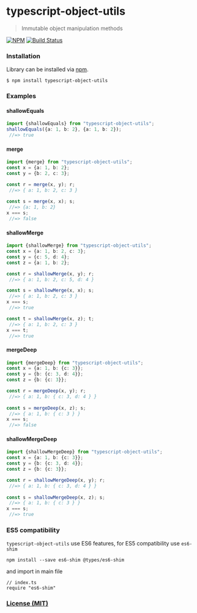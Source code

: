 # typescript-object-utils
> Immutable object manipulation methods

[![NPM](https://nodei.co/npm/typescript-object-utils.png?compact=true)](https://nodei.co/npm/typescript-object-utils/)
[![Build Status](https://travis-ci.org/mleko/typescript-object-utils.svg?branch=master)](https://travis-ci.org/mleko/typescript-object-utils)

### Installation

Library can be installed via [npm](https://www.npmjs.com/package/typescript-object-utils).

```
$ npm install typescript-object-utils
```

### Examples 

#### shallowEquals
```typescript
import {shallowEquals} from "typescript-object-utils";
shallowEquals({a: 1, b: 2}, {a: 1, b: 2});
 //=> true
```

#### merge
```typescript
import {merge} from "typescript-object-utils";
const x = {a: 1, b: 2};
const y = {b: 2, c: 3};

const r = merge(x, y); r;
 //=> { a: 1, b: 2, c: 3 }
 
const s = merge(x, x); s;
 //=> {a: 1, b: 2}
x === s;
 //=> false
```

#### shallowMerge
```typescript
import {shallowMerge} from "typescript-object-utils";
const x = {a: 1, b: 2, c: 3};
const y = {c: 5, d: 4};
const z = {a: 1, b: 2};

const r = shallowMerge(x, y); r;
 //=> { a: 1, b: 2, c: 5, d: 4 }

const s = shallowMerge(x, x); s;
 //=> { a: 1, b: 2, c: 3 }
x === s;
 //=> true

const t = shallowMerge(x, z); t;
 //=> { a: 1, b: 2, c: 3 }
x === t;
 //=> true
```

#### mergeDeep
```typescript
import {mergeDeep} from "typescript-object-utils";
const x = {a: 1, b: {c: 3}};
const y = {b: {c: 3, d: 4}};
const z = {b: {c: 3}};

const r = mergeDeep(x, y); r;
 //=> { a: 1, b: { c: 3, d: 4 } }
 
const s = mergeDeep(x, z); s;
 //=> { a: 1, b: { c: 3 } }
x === s;
 //=> false
```

#### shallowMergeDeep
```typescript
import {shallowMergeDeep} from "typescript-object-utils";
const x = {a: 1, b: {c: 3}};
const y = {b: {c: 3, d: 4}};
const z = {b: {c: 3}};

const r = shallowMergeDeep(x, y); r;
 //=> { a: 1, b: { c: 3, d: 4 } }
 
const s = shallowMergeDeep(x, z); s;
 //=> { a: 1, b: { c: 3 } }
x === s;
 //=> true
```

### ES5 compatibility

`typescript-object-utils` use ES6 features, for ES5 compatibility use `es6-shim`
 
 ```
 npm install --save es6-shim @types/es6-shim
 ```
 and import in main file
 ```
 // index.ts
 require "es6-shim"
 ```
 

### [License (MIT)](LICENSE.md)
